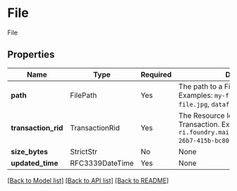 # File

File

## Properties
Name | Type | Required | Description |
------------ | ------------- | ------------- | ------------- |
**path** | FilePath | Yes | The path to a File within Foundry. Examples: `my-file.txt`, `path/to/my-file.jpg`, `dataframe.snappy.parquet`.  |
**transaction_rid** | TransactionRid | Yes | The Resource Identifier (RID) of a Transaction. Example: `ri.foundry.main.transaction.0a0207cb-26b7-415b-bc80-66a3aa3933f4`.  |
**size_bytes** | StrictStr | No | None |
**updated_time** | RFC3339DateTime | Yes | None |


[[Back to Model list]](../../README.md#documentation-for-models) [[Back to API list]](../../README.md#documentation-for-api-endpoints) [[Back to README]](../../README.md)
